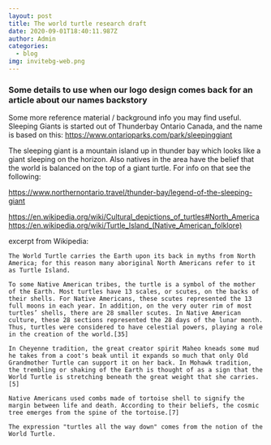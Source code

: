 ```yaml
---
layout: post
title: The world turtle research draft
date: 2020-09-01T18:40:11.987Z
author: Admin
categories:
  - blog
img: invitebg-web.png
---
```

### Some details to use when our logo design comes back for an article about our names backstory

Some more reference material / background info you may find useful. Sleeping Giants is started out of Thunderbay Ontario Canada, and the name is based on this: https://www.ontarioparks.com/park/sleepinggiant

The sleeping giant is a mountain island up in thunder bay which looks like a giant sleeping on the horizon. Also natives in the area have the belief that the world is balanced on the top of a giant turtle. For info on that see the following:

https://www.northernontario.travel/thunder-bay/legend-of-the-sleeping-giant

https://en.wikipedia.org/wiki/Cultural_depictions_of_turtles#North_America
https://en.wikipedia.org/wiki/Turtle_Island_(Native_American_folklore)

excerpt from Wikipedia:
```
The World Turtle carries the Earth upon its back in myths from North America; for this reason many aboriginal North Americans refer to it as Turtle Island.

To some Native American tribes, the turtle is a symbol of the mother of the Earth. Most turtles have 13 scales, or scutes, on the backs of their shells. For Native Americans, these scutes represented the 13 full moons in each year. In addition, on the very outer rim of most turtles’ shells, there are 28 smaller scutes. In Native American culture, these 28 sections represented the 28 days of the lunar month. Thus, turtles were considered to have celestial powers, playing a role in the creation of the world.[35]

In Cheyenne tradition, the great creator spirit Maheo kneads some mud he takes from a coot's beak until it expands so much that only Old Grandmother Turtle can support it on her back. In Mohawk tradition, the trembling or shaking of the Earth is thought of as a sign that the World Turtle is stretching beneath the great weight that she carries.[5]

Native Americans used combs made of tortoise shell to signify the margin between life and death. According to their beliefs, the cosmic tree emerges from the spine of the tortoise.[7]

The expression "turtles all the way down" comes from the notion of the World Turtle.
```